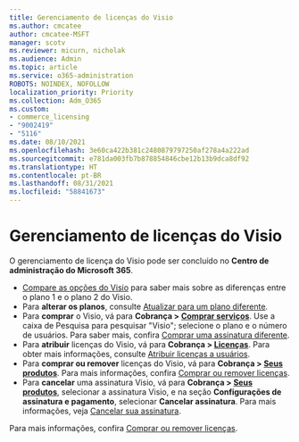 ```yaml
---
title: Gerenciamento de licenças do Visio
ms.author: cmcatee
author: cmcatee-MSFT
manager: scotv
ms.reviewer: micurn, nicholak
ms.audience: Admin
ms.topic: article
ms.service: o365-administration
ROBOTS: NOINDEX, NOFOLLOW
localization_priority: Priority
ms.collection: Adm_O365
ms.custom:
- commerce_licensing
- "9002419"
- "5116"
ms.date: 08/10/2021
ms.openlocfilehash: 3e60ca422b381c2480879797250af278a4a222ad
ms.sourcegitcommit: e781da003fb7b878854846cbe12b13b9dca8df92
ms.translationtype: HT
ms.contentlocale: pt-BR
ms.lasthandoff: 08/31/2021
ms.locfileid: "58841673"
---
```

# <a name="visio-license-management"></a>Gerenciamento de licenças do Visio

O gerenciamento de licença do Visio pode ser concluído no **Centro de administração do Microsoft 365**.

- [Compare as opções do Visio](https://www.microsoft.com/microsoft-365/visio/microsoft-visio-plans-and-pricing-compare-visio-options?rtc=1) para saber mais sobre as diferenças entre o plano 1 e o plano 2 do Visio.
- Para **alterar os planos**, consulte [Atualizar para um plano diferente](https://docs.microsoft.com/microsoft-365/commerce/subscriptions/upgrade-to-different-plan).
- Para **comprar** o Visio, vá para **Cobrança > [Comprar serviços](https://go.microsoft.com/fwlink/p/?linkid=868433)**. Use a caixa de Pesquisa para pesquisar "Visio"; selecione o plano e o número de usuários. Para saber mais, confira [Comprar uma assinatura diferente](https://docs.microsoft.com/microsoft-365/commerce/try-or-buy-microsoft-365#buy-a-different-subscription).
- Para **atribuir** licenças do Visio, vá para **Cobrança > [Licenças](https://go.microsoft.com/fwlink/p/?linkid=842264)**. Para obter mais informações, consulte [Atribuir licenças a usuários](https://docs.microsoft.com/microsoft-365/admin/manage/assign-licenses-to-users).
- Para **comprar ou remover** licenças do Visio, vá para **Cobrança > [Seus produtos](https://go.microsoft.com/fwlink/p/?linkid=842054)**. Para mais informações, confira [Comprar ou remover licenças](https://docs.microsoft.com/microsoft-365/commerce/licenses/buy-licenses#buy-or-remove-licenses-for-your-business-subscription).
- Para **cancelar** uma assinatura Visio, vá para **Cobrança > [Seus produtos](https://go.microsoft.com/fwlink/p/?linkid=842054)**, selecionar a assinatura Visio, e na seção **Configurações de assinatura e pagamento**, selecionar **Cancelar assinatura**. Para mais informações, veja [Cancelar sua assinatura](https://docs.microsoft.com/microsoft-365/commerce/subscriptions/cancel-your-subscription).

Para mais informações, confira [Comprar ou remover licenças](https://docs.microsoft.com/microsoft-365/commerce/licenses/buy-licenses).